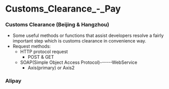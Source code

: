 # Customs_Clearance_-_Pay
  ### Customs Clearance (Beijing & Hangzhou)
  - Some useful methods or functions that assist developers resolve a fairly important step which is customs clearance in convenience way.
  - Request methods:
    - HTTP protocol request
      - POST & GET
    - SOAP(Simple Object Access Protocol)------WebService
      - Axis(primary) or Axis2
      
  ### Alipay

